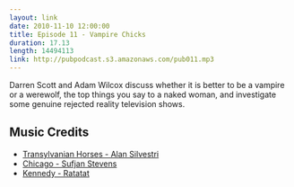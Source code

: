 ```yaml
---
layout: link
date: 2010-11-10 12:00:00
title: Episode 11 - Vampire Chicks
duration: 17.13
length: 14494113
link: http://pubpodcast.s3.amazonaws.com/pub011.mp3
---
```


Darren Scott and Adam Wilcox discuss whether it is better to be a vampire or a werewolf, the top things you say to a naked woman, and investigate some genuine rejected reality television shows.

## Music Credits

- [Transylvanian Horses - Alan Silvestri](http://itunes.apple.com/gb/album/transylvanian-horses/id14408771?i=14408787)
- [Chicago - Sufjan Stevens](http://itunes.apple.com/gb/album/chicago/id260716846?i=260717541)
- [Kennedy - Ratatat](http://itunes.apple.com/gb/album/kennedy/id180537852?i=180538346)